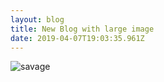 ```yaml
---
layout: blog
title: New Blog with large image
date: 2019-04-07T19:03:35.961Z
---
```

![savage](/assets/smac-youth-bow-staff-yell-opt.jpg "savage bow staff form")
